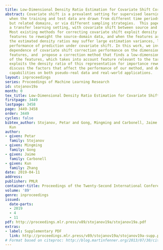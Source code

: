 ```yaml
---
title: Low-Dimensional Density Ratio Estimation for Covariate Shift Correction
abstract: Covariate shift is a prevalent setting for supervised learning in the wild
  when the training and test data are drawn from different time periods, different
  but related domains, or via different sampling strategies.  This paper addresses
  a transfer learning setting, with covariate shift between source and target domains.
  Most existing methods for correcting covariate shift exploit density ratios of the
  features to reweight the source-domain data, and when the features are high-dimensional,
  the estimated density ratios may suffer large estimation variances, leading to poor
  performance of prediction under covariate shift. In this work, we investigate the
  dependence of covariate shift correction performance on the dimensionality of the
  features, and  propose a correction method that finds a low-dimensional representation
  of the features, which takes into account feature relevant to the target $Y$, and
  exploits the density ratio of this representation for importance reweighting. We
  discuss the factors that affect the performance of our method, and demonstrate its
  capabilities on both pseudo-real data and real-world applications.
layout: inproceedings
series: Proceedings of Machine Learning Research
id: stojanov19a
month: 0
tex_title: Low-Dimensional Density Ratio Estimation for Covariate Shift Correction
firstpage: 3449
lastpage: 3458
page: 3449-3458
order: 3449
cycles: false
bibtex_author: Stojanov, Petar and Gong, Mingming and Carbonell, Jaime and Zhang,
  Kun
author:
- given: Petar
  family: Stojanov
- given: Mingming
  family: Gong
- given: Jaime
  family: Carbonell
- given: Kun
  family: Zhang
date: 2019-04-11
address: 
publisher: PMLR
container-title: Proceedings of the Twenty-Second International Conference on Artificial Intelligence and Statistics
volume: '89'
genre: inproceedings
issued:
  date-parts:
  - 2019
  - 4
  - 11
pdf: http://proceedings.mlr.press/v89/stojanov19a/stojanov19a.pdf
extras:
- label: Supplementary PDF
  link: http://proceedings.mlr.press/v89/stojanov19a/stojanov19a-supp.pdf
# Format based on citeproc: http://blog.martinfenner.org/2013/07/30/citeproc-yaml-for-bibliographies/
---
```

